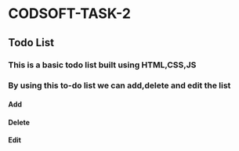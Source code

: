 # CODSOFT-TASK-2
## Todo List
### This is a basic todo list built using HTML,CSS,JS
### By using this to-do list we can add,delete and edit the list
#### Add
#### Delete
#### Edit
